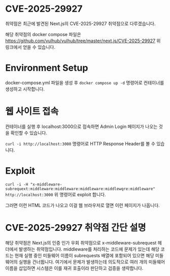 # CVE-2025-29927
취약점은 최근에 발견된 Next.js의 CVE-2025-29927 취약점으로 다루겠습니다.

해당 취약점의 docker compose 파일은 https://github.com/vulhub/vulhub/tree/master/next.js/CVE-2025-29927
위 링크에서 얻을 수 있습니다.

# Environment Setup
docker-compose.yml 파일을 생성 후 `docker compose up -d` 명령어로 컨테이너를 생성하고 시작합니다.

# 웹 사이트 접속
컨테이너를 실행 후 localhost:3000으로 접속하면 Admin Login 페이지가 나오는 것을 확인할 수 있습니다.

`curl -i http://localhost:3000` 명령어로 HTTP Response Header를 볼 수 있습니다.

# Exploit
`curl -i -H "x-middleware-subrequext:middleware:middleware:middleware:middlewqre:middleware" http://localhost:3000`
위 명령어로 exploit 합니다.

그러면 이런 HTML 코드가 나오고 이걸 웹 브라우저로 열면 이런 페이지가 나옵니다.

# CVE-2025-29927 취약점 간단 설명
해당 취약점은 Next.js의 인증 인가 우회 취약점으로 x-middleware-subrequest 헤더에서 발생하는 취약점입니다.
middleware를 처리하는 코드에 문제가 있는데 해당 코드는 현재 실행 중인 미들웨어 이름이 subrequests 배열에 포함되어 있으면
해당 미들웨어의 실행을 건너뜁니다.
여기에서 문제가 발생하는데 의도적으로 여러 개의 미들웨어 이름을 삽입하면 시스템은 이를 재귀 호출이라 판단하고 검증을 생략합니다.
